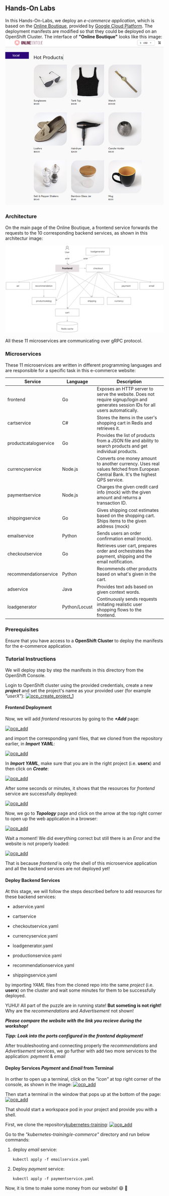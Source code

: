 ## Hands-On Labs
In this Hands-On-Labs, we deploy an *e-commerce application*, which is based on the [Online Boutique](https://github.com/GoogleCloudPlatform/microservices-demo), provided by [Google Cloud Platform](https://github.com/GoogleCloudPlatform). The deployment manifests are modified so that they could be deployed on an OpenShift Cluster. The interface of **"Online Boutique"** looks like this image:
[![Online Boutique Interface](/img/boutique_interface.png)](/img/boutique_interface.png)

### Architecture
On the main page of the Online Boutique, a frontend service forwards the requests to the 10 corresponding backend services, as shown in this architectur image: 

[![Architecture of microservices](/img/architecture-diagram.png)](/img/architecture-diagram.png)

All these 11 microservices are communicating over gRPC protocol. 

### Microservices
These 11 microservices are written in different programming languages and are responsible for a specific task in this e-commerce website:


| Service                                              | Language      | Description                                                                                                                       |
| ---------------------------------------------------- | ------------- | --------------------------------------------------------------------------------------------------------------------------------- |
| frontend                        | Go            | Exposes an HTTP server to serve the website. Does not require signup/login and generates session IDs for all users automatically. |
| cartservice                     | C#            | Stores the items in the user's shopping cart in Redis and retrieves it.                                                           |
| productcatalogservice           | Go            | Provides the list of products from a JSON file and ability to search products and get individual products.                        |
| currencyservice                 | Node.js       | Converts one money amount to another currency. Uses real values fetched from European Central Bank. It's the highest QPS service. |
| paymentservice                  | Node.js       | Charges the given credit card info (mock) with the given amount and returns a transaction ID.                                     |
| shippingservice                 | Go            | Gives shipping cost estimates based on the shopping cart. Ships items to the given address (mock)                                 |
| emailservice                    | Python        | Sends users an order confirmation email (mock).                                                                                   |
| checkoutservice                 | Go            | Retrieves user cart, prepares order and orchestrates the payment, shipping and the email notification.                            |
| recommendationservice           | Python        | Recommends other products based on what's given in the cart.                                                                      |
| adservice                       | Java          | Provides text ads based on given context words.                                                                                   |
| loadgenerator                   | Python/Locust | Continuously sends requests imitating realistic user shopping flows to the frontend.         

<!-- ### Directory Structure

The `e-commerce` directory contains the following files and subdirectories:

```
e-commerce/
├── adservice.yaml
    
``` -->

### Prerequisites
Ensure that you have access to a **OpenShift Cluster** to deploy the manifests for the e-commerce application.


### Tutorial Instructions
We will deploy step by step the manifests in this directory from the OpenShift Console.

Login to OpenShift cluster using the provided credentials, create a new ***project*** and set the project's name as your provided user (for example *"userX"*): 
[![ocp_create_project_1](/img/ocp_create_project_1.png)](/img/ocp_create_project_1.png)

#### Frontend Deployment

Now, we will add *frontend* resources by going to the ***+Add*** page:

[![ocp_add](/img/ocp_add.png)](/img/ocp_add.png)

and import the corresponding yaml files, that we cloned from the repository earlier, in ***Import YAML***:

[![ocp_add](/img/ocp_add_import_yaml.png)](/img/ocp_add_import_yaml.png)

In ***Import YAML***, make sure that you are in the right project (i.e. **userx**) and then click on ***Create***:

[![ocp_add](/img/ocp_imported_yaml.png)](/img/ocp_imported_yaml.png)

After some seconds or minutes, it shows that the resources for *frontend* service are successfully deployed:

[![ocp_add](/img/ocp_successful_deployment.png)](/img/ocp_successful_deployment.png)

Now, we go to ***Topology*** page and click on the arrow at the top right corner to open up the web application in a browser:

[![ocp_add](/img/ocp_frontend_ui.png)](/img/ocp_frontend_ui.png)

Wait a moment! We did everything correct but still there is an *Error* and the website is not properly loaded:

[![ocp_add](/img/ocp_frontend_ui_error.png)](/img/ocp_frontend_ui_error.png)

That is because *frontend* is only the shell of this microservice application and all the backend services are not deployed yet! 

#### Deploy Backend Services

At this stage, we will follow the steps described before to add resources for these backend services:

- adservice.yaml

- cartservice

- checkoutservice.yaml

- currencyservice.yaml

- loadgenerator.yaml

- productionservice.yaml

- recommendationservice.yaml

- shippingservice.yaml

by importing *YAML* files from the cloned repo into the same *project* (i.e. **userx**) on the cluster and wait some minutes for them to be successfully deployed.

YUHU! All part of the puzzle are in running state! **But someting is not right!**
Why are the *recommendations* and *Advertisement* not shown!

***Please compare the website with the link you recieve during the workshop!***

***Tipp: Look into the ports configured in the frontend deployment!***

After troubleshooting and connecting properly the *recommendations* and *Advertisement* services, we go further with add two more services to the application: *payment* & *email*

#### Deploy Services *Payment* and *Email* from Terminal

In orther to open up a terminal, click on the *"icon"* at top right corner of the console, as shown in the image:
[![ocp_add](/img/ocp_web_terminal_1.png)](/img/ocp_web_terminal_1.png)

Then start a terminal in the window that pops up at the bottom of the page:
[![ocp_add](/img/ocp_web_terminal_2.png)](/img/ocp_web_terminal_2.png)

That should start a workspace pod in your project and provide you with a shell. 

First, we clone the repository[kubernetes-training](https://github.com/anairo98/kubernetes-training.git):
[![ocp_add](/img/ocp_web_terminal_3.png)](/img/ocp_web_terminal_3.png)

Go to the *"kubernetes-training/e-commerce"* directory and run below commands:

1. deploy *email* service:

   ```
   kubectl apply -f emailservice.yaml
   ```

2. Deploy *payment* service: 

   ```
   kubectl apply -f paymentservice.yaml
   ```


Now, it is time to make some money from our website! :smile: :money_with_wings: